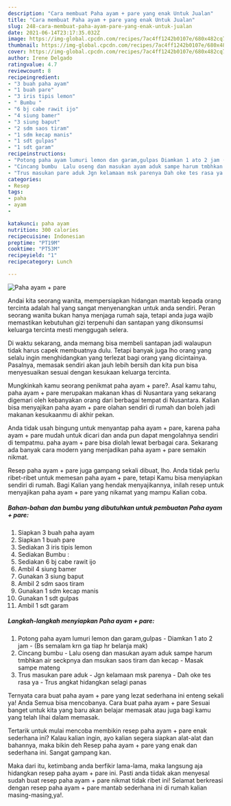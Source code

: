 ```yaml
---
description: "Cara membuat Paha ayam + pare yang enak Untuk Jualan"
title: "Cara membuat Paha ayam + pare yang enak Untuk Jualan"
slug: 248-cara-membuat-paha-ayam-pare-yang-enak-untuk-jualan
date: 2021-06-14T23:17:35.032Z
image: https://img-global.cpcdn.com/recipes/7ac4ff1242b0107e/680x482cq70/paha-ayam-pare-foto-resep-utama.jpg
thumbnail: https://img-global.cpcdn.com/recipes/7ac4ff1242b0107e/680x482cq70/paha-ayam-pare-foto-resep-utama.jpg
cover: https://img-global.cpcdn.com/recipes/7ac4ff1242b0107e/680x482cq70/paha-ayam-pare-foto-resep-utama.jpg
author: Irene Delgado
ratingvalue: 4.7
reviewcount: 8
recipeingredient:
- "3 buah paha ayam"
- "1 buah pare"
- "3 iris tipis lemon"
- " Bumbu "
- "6 bj cabe rawit ijo"
- "4 siung bamer"
- "3 siung baput"
- "2 sdm saos tiram"
- "1 sdm kecap manis"
- "1 sdt gulpas"
- "1 sdt garam"
recipeinstructions:
- "Potong paha ayam lumuri lemon dan garam,gulpas Diamkan 1 ato 2 jam (Bs semalam krn ga tiap hr belanja mak)"
- "Cincang bumbu  Lalu oseng dan masukan ayam aduk sampe harum tmbhkan air seckpnya dan msukan saos tiram dan kecap Masak sampe mateng"
- "Trus masukan pare aduk Jgn kelamaan msk parenya Dah oke tes rasa ya Trus angkat hidangkan selagi panas"
categories:
- Resep
tags:
- paha
- ayam
- 

katakunci: paha ayam  
nutrition: 300 calories
recipecuisine: Indonesian
preptime: "PT19M"
cooktime: "PT53M"
recipeyield: "1"
recipecategory: Lunch

---
```



![Paha ayam + pare](https://img-global.cpcdn.com/recipes/7ac4ff1242b0107e/680x482cq70/paha-ayam-pare-foto-resep-utama.jpg)

Andai kita seorang wanita, mempersiapkan hidangan mantab kepada orang tercinta adalah hal yang sangat menyenangkan untuk anda sendiri. Peran seorang  wanita bukan hanya menjaga rumah saja, tetapi anda juga wajib memastikan kebutuhan gizi terpenuhi dan santapan yang dikonsumsi keluarga tercinta mesti menggugah selera.

Di waktu  sekarang, anda memang bisa membeli santapan jadi walaupun tidak harus capek membuatnya dulu. Tetapi banyak juga lho orang yang selalu ingin menghidangkan yang terlezat bagi orang yang dicintainya. Pasalnya, memasak sendiri akan jauh lebih bersih dan kita pun bisa menyesuaikan sesuai dengan kesukaan keluarga tercinta. 



Mungkinkah kamu seorang penikmat paha ayam + pare?. Asal kamu tahu, paha ayam + pare merupakan makanan khas di Nusantara yang sekarang digemari oleh kebanyakan orang dari berbagai tempat di Nusantara. Kalian bisa menyajikan paha ayam + pare olahan sendiri di rumah dan boleh jadi makanan kesukaanmu di akhir pekan.

Anda tidak usah bingung untuk menyantap paha ayam + pare, karena paha ayam + pare mudah untuk dicari dan anda pun dapat mengolahnya sendiri di tempatmu. paha ayam + pare bisa diolah lewat berbagai cara. Sekarang ada banyak cara modern yang menjadikan paha ayam + pare semakin nikmat.

Resep paha ayam + pare juga gampang sekali dibuat, lho. Anda tidak perlu ribet-ribet untuk memesan paha ayam + pare, tetapi Kamu bisa menyiapkan sendiri di rumah. Bagi Kalian yang hendak menyajikannya, inilah resep untuk menyajikan paha ayam + pare yang nikamat yang mampu Kalian coba.

<!--inarticleads1-->

##### Bahan-bahan dan bumbu yang dibutuhkan untuk pembuatan Paha ayam + pare:

1. Siapkan 3 buah paha ayam
1. Siapkan 1 buah pare
1. Sediakan 3 iris tipis lemon
1. Sediakan  Bumbu :
1. Sediakan 6 bj cabe rawit ijo
1. Ambil 4 siung bamer
1. Gunakan 3 siung baput
1. Ambil 2 sdm saos tiram
1. Gunakan 1 sdm kecap manis
1. Gunakan 1 sdt gulpas
1. Ambil 1 sdt garam




<!--inarticleads2-->

##### Langkah-langkah menyiapkan Paha ayam + pare:

1. Potong paha ayam lumuri lemon dan garam,gulpas - Diamkan 1 ato 2 jam - (Bs semalam krn ga tiap hr belanja mak)
1. Cincang bumbu  - Lalu oseng dan masukan ayam aduk sampe harum tmbhkan air seckpnya dan msukan saos tiram dan kecap - Masak sampe mateng
1. Trus masukan pare aduk - Jgn kelamaan msk parenya - Dah oke tes rasa ya - Trus angkat hidangkan selagi panas




Ternyata cara buat paha ayam + pare yang lezat sederhana ini enteng sekali ya! Anda Semua bisa mencobanya. Cara buat paha ayam + pare Sesuai banget untuk kita yang baru akan belajar memasak atau juga bagi kamu yang telah lihai dalam memasak.

Tertarik untuk mulai mencoba membikin resep paha ayam + pare enak sederhana ini? Kalau kalian ingin, ayo kalian segera siapkan alat-alat dan bahannya, maka bikin deh Resep paha ayam + pare yang enak dan sederhana ini. Sangat gampang kan. 

Maka dari itu, ketimbang anda berfikir lama-lama, maka langsung aja hidangkan resep paha ayam + pare ini. Pasti anda tiidak akan menyesal sudah buat resep paha ayam + pare nikmat tidak ribet ini! Selamat berkreasi dengan resep paha ayam + pare mantab sederhana ini di rumah kalian masing-masing,ya!.

